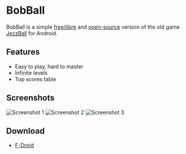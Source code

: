 # BobBall

BobBall is a simple [free/libre](https://www.gnu.org/philosophy/free-sw.html) and [open-source](http://opensource.org/) version of the old game [JezzBall](https://en.wikipedia.org/wiki/JezzBall) for Android.

## Features

* Easy to play, hard to master
* Infinite levels
* Top scores table

## Screenshots

![Screenshot 1](http://bobstuff.org/media/screenshot1.png)
![Screenshot 2](http://bobstuff.org/media/screenshot2.png)
![Screenshot 3](http://bobstuff.org/media/screenshot3.png)

## Download

* [F-Droid](https://f-droid.org/repository/browse/?fdid=org.bobstuff.bobball)
